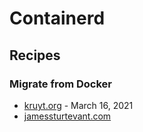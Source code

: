# Containerd

## Recipes

### Migrate from Docker

* [kruyt.org](https://kruyt.org/migrate-docker-containerd-kubernetes/) - March 16, 2021
* [jamessturtevant.com](https://www.jamessturtevant.com/posts/Windows-Containers-on-Windows-10-without-Docker-using-Containerd/)
